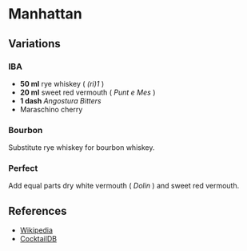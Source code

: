 # Manhattan

## Variations

### IBA

* **50 ml** rye whiskey ( *(ri)1* )
* **20 ml** sweet red vermouth ( *Punt e Mes* )
* **1 dash** *Angostura Bitters*
* Maraschino cherry

### Bourbon

Substitute rye whiskey for bourbon whiskey.

### Perfect

Add equal parts dry white vermouth ( *Dolin* ) and sweet red vermouth.

## References

* [Wikipedia](http://en.wikipedia.org/wiki/Manhattan_\(cocktail\))
* [CocktailDB](http://www.cocktaildb.com/recipe_detail?id=3342)
